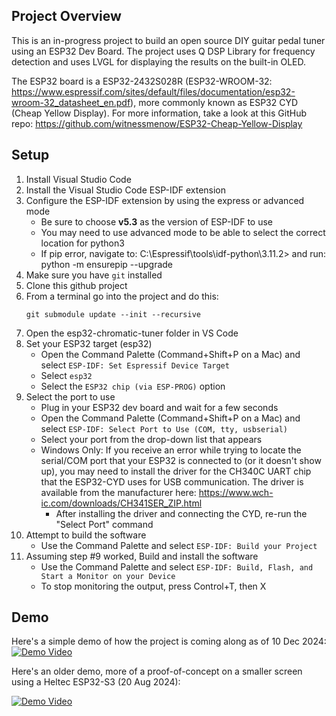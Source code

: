 ## Project Overview
This is an in-progress project to build an open source DIY guitar pedal tuner using an ESP32 Dev Board. The project uses Q DSP Library for frequency detection and uses LVGL for displaying the results on the built-in OLED.

The ESP32 board is a ESP32-2432S028R (ESP32-WROOM-32: https://www.espressif.com/sites/default/files/documentation/esp32-wroom-32_datasheet_en.pdf), more commonly known as ESP32 CYD (Cheap Yellow Display). For more information, take a look at this GitHub repo: https://github.com/witnessmenow/ESP32-Cheap-Yellow-Display

## Setup

1. Install Visual Studio Code
2. Install the Visual Studio Code ESP-IDF extension
3. Configure the ESP-IDF extension by using the express or advanced mode
    - Be sure to choose **v5.3** as the version of ESP-IDF to use
    - You may need to use advanced mode to be able to select the correct location for python3
    - If pip error, navigate to: C:\Espressif\tools\idf-python\3.11.2> and run: python -m ensurepip --upgrade
4. Make sure you have `git` installed
5. Clone this github project
6. From a terminal go into the project and do this:
    ```
    git submodule update --init --recursive
    ```
7. Open the esp32-chromatic-tuner folder in VS Code
8. Set your ESP32 target (esp32)
    - Open the Command Palette (Command+Shift+P on a Mac) and select `ESP-IDF: Set Espressif Device Target`
    - Select `esp32`
    - Select the `ESP32 chip (via ESP-PROG)` option
9. Select the port to use
    - Plug in your ESP32 dev board and wait for a few seconds
    - Open the Command Palette (Command+Shift+P on a Mac) and select `ESP-IDF: Select Port to Use (COM, tty, usbserial)`
    - Select your port from the drop-down list that appears
    - Windows Only: If you receive an error while trying to locate the serial/COM port that your ESP32 is connected to (or it doesn't show up), you may need to install the driver for the CH340C UART chip that the ESP32-CYD uses for USB communication. The driver is available from the manufacturer here: https://www.wch-ic.com/downloads/CH341SER_ZIP.html
        - After installing the driver and connecting the CYD, re-run the "Select Port" command
10. Attempt to build the software
    - Use the Command Palette and select `ESP-IDF: Build your Project`
11. Assuming step #9 worked, Build and install the software
    - Use the Command Palette and select `ESP-IDF: Build, Flash, and Start a Monitor on your Device`
    - To stop monitoring the output, press Control+T, then X

## Demo

Here's a simple demo of how the project is coming along as of 10 Dec 2024:
[![Demo Video](https://img.youtube.com/vi/im-Qe8d9LSk/0.jpg)](https://youtu.be/im-Qe8d9LSk)

Here's an older demo, more of a proof-of-concept on a smaller screen using a Heltec ESP32-S3 (20 Aug 2024):

[![Demo Video](https://img.youtube.com/vi/XWTicIlTI_k/0.jpg)](https://youtu.be/XWTicIlTI_k)
